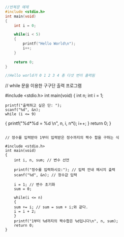 ```C
//반복문 예제
#include <stdio.h>
int main(void)
{
    int i = 0;

    while(i < 5)
    {
        printf("Hello World\n");
        i++;
    } 
    
    return 0;
} 

//Hello world가 0 1 2 3 4 총 다섯 번이 출력됨

```

// while 문을 이용한 구구단 출력 프로그램

#include <stdio.h>
int main(void)
{
    int n;
    int i = 1;

    printf("출력하고 싶은 단: ");
    scanf("%d", &n);
    while (i <= 9)
{
    printf("%d*%d = %d \n", n, i, n*i);
    i++;
}
    return 0; 
}
```

// 정수를 입력받아 1부터 입력받은 정수까지의 짝수 합을 구하는 식

#include <stdio.h>
int main(void)
{
    int i, n, sum; // 변수 선언

    printf("정수를 입력하시오:"); // 입력 안내 메시지 출력
    scanf("%d", &n); // 정수값 입력

    i = 1; // 변수 초기화
    sum = 0;

    while(i <= n)
    {
    sum += i; // sum = sum + i;와 같다.
    i = i + 2;
    }
    printf("1부터 %d까지의 짝수합은 %d입니다\n", n, sum);
    return 0;
}
```
